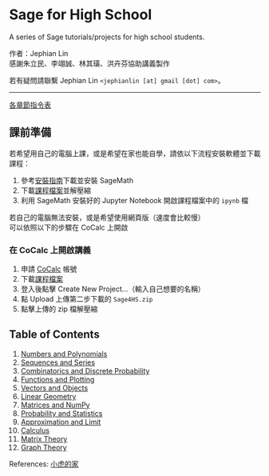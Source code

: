 # Sage for High School
A series of Sage tutorials/projects for high school students.

作者：Jephian Lin  
感謝朱立民、李翊誠、林其璜、洪卉芬協助講義製作

若有疑問請聯繫 Jephian Lin `<jephianlin [at] gmail [dot] com>`。

---

[各章節指令表](https://hackmd.io/@jlch3554/S16G7gv8I)

## 課前準備
若希望用自己的電腦上課，或是希望在家也能自學，請依以下流程安裝軟體並下載課程：  
1. 參考[安裝指南](https://docs.google.com/document/d/1CXc1Aw8qA_jpN2mar-i7Ik3jB3fswXYkGp9ww4Rb_QU/edit?usp=sharing)下載並安裝 SageMath
2. 下載[課程檔案](https://github.com/jephianlin/outreach/raw/master/Sage4HS/Sage4HS.zip)並解壓縮
3. 利用 SageMath 安裝好的 Jupyter Notebook 開啟課程檔案中的 `ipynb` 檔

若自己的電腦無法安裝，或是希望使用網頁版（速度會比較慢）  
可以依照以下的步驟在 CoCalc 上開啟

### 在 CoCalc 上開啟講義
1. 申請 [CoCalc](https://cocalc.com/app) 帳號
2. 下載[課程檔案](https://github.com/jephianlin/outreach/raw/master/Sage4HS/Sage4HS.zip)
3. 登入後點擊 Create New Project…（輸入自己想要的名稱）
4. 點 Upload 上傳第二步下載的 `Sage4HS.zip`
5. 點擊上傳的 zip 檔解壓縮

## Table of Contents
1. [Numbers and Polynomials](01-Numbers-and-Polynomials.ipynb)
2. [Sequences and Series](02-Sequences-and-Series.ipynb)
3. [Combinatorics and Discrete Probability](03-Combinatorics-and-Discrete-Probability.ipynb)
4. [Functions and Plotting](04-Functions-and-Plotting.ipynb)
5. [Vectors and Objects](05-Vectors-and-Objects.ipynb)
6. [Linear Geometry](06-Linear-Geometry.ipynb)
7. [Matrices and NumPy](07-Matrices-and-NumPy.ipynb)
8. [Probability and Statistics](08-Probability-and-Statistics.ipynb)
9. [Approximation and Limit](09-Approximation-and-Limit.ipynb)
10. [Calculus](10-Calculus.ipynb)
11. [Matrix Theory](11-Matrix-Theory.ipynb) 
12. [Graph Theory](12-Graph-Theory.ipynb)

References: [小虎的家](https://sites.google.com/view/smallhuu/%E6%95%99%E5%AD%B8%E8%B3%87%E6%96%99)
